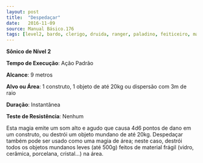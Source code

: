 ```yaml
---
layout: post
title:  "Despedaçar"
date:   2016-11-09
source: Manual Básico.176
tags: [level2, bardo, clerigo, druida, ranger, paladino, feiticeiro, mago, sonico]
---
```


**Sônico de Nível 2**

**Tempo de Execução**: Ação Padrão

**Alcance**: 9 metros

**Alvo ou Área**: 1 construto, 1 objeto de até 20kg ou dispersão com 3m de raio

**Duração**: Instantânea

**Teste de Resistência**: Nenhum

Esta magia emite um som alto e agudo que causa 4d6 pontos de dano em um construto, ou destrói um objeto mundano de até 20kg.
Despedaçar também pode ser usado como uma magia de área; neste caso, destrói todos os objetos mundanos leves (até 500g) feitos de material frágil (vidro, cerâmica, porcelana, cristal...) na área.